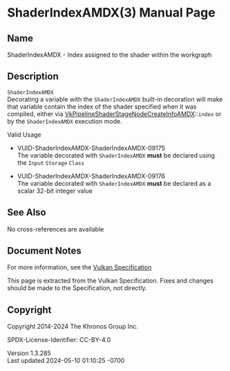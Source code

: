 # ShaderIndexAMDX(3) Manual Page

## Name

ShaderIndexAMDX - Index assigned to the shader within the workgraph



## <a href="#_description" class="anchor"></a>Description

`ShaderIndexAMDX`  
Decorating a variable with the `ShaderIndexAMDX` built-in decoration
will make that variable contain the index of the shader specified when
it was compiled, either via
[VkPipelineShaderStageNodeCreateInfoAMDX](https://registry.khronos.org/vulkan/specs/1.3-extensions/man/html/VkPipelineShaderStageNodeCreateInfoAMDX.html)::`index`
or by the `ShaderIndexAMDX` execution mode.

Valid Usage

- <a href="#VUID-ShaderIndexAMDX-ShaderIndexAMDX-09175"
  id="VUID-ShaderIndexAMDX-ShaderIndexAMDX-09175"></a>
  VUID-ShaderIndexAMDX-ShaderIndexAMDX-09175  
  The variable decorated with `ShaderIndexAMDX` **must** be declared
  using the `Input` `Storage` `Class`

- <a href="#VUID-ShaderIndexAMDX-ShaderIndexAMDX-09176"
  id="VUID-ShaderIndexAMDX-ShaderIndexAMDX-09176"></a>
  VUID-ShaderIndexAMDX-ShaderIndexAMDX-09176  
  The variable decorated with `ShaderIndexAMDX` **must** be declared as
  a scalar 32-bit integer value

## <a href="#_see_also" class="anchor"></a>See Also

No cross-references are available

## <a href="#_document_notes" class="anchor"></a>Document Notes

For more information, see the <a
href="https://registry.khronos.org/vulkan/specs/1.3-extensions/html/vkspec.html#ShaderIndexAMDX"
target="_blank" rel="noopener">Vulkan Specification</a>

This page is extracted from the Vulkan Specification. Fixes and changes
should be made to the Specification, not directly.

## <a href="#_copyright" class="anchor"></a>Copyright

Copyright 2014-2024 The Khronos Group Inc.

SPDX-License-Identifier: CC-BY-4.0

Version 1.3.285  
Last updated 2024-05-10 01:10:25 -0700
